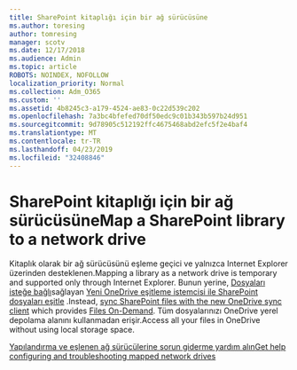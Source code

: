 ```yaml
---
title: SharePoint kitaplığı için bir ağ sürücüsüne
ms.author: toresing
author: tomresing
manager: scotv
ms.date: 12/17/2018
ms.audience: Admin
ms.topic: article
ROBOTS: NOINDEX, NOFOLLOW
localization_priority: Normal
ms.collection: Adm_O365
ms.custom: ''
ms.assetid: 4b8245c3-a179-4524-ae83-0c22d539c202
ms.openlocfilehash: 7a3bc4bfefed70df50edc9c01b343b597b24d951
ms.sourcegitcommit: 9d78905c512192ffc4675468abd2efc5f2e4baf4
ms.translationtype: MT
ms.contentlocale: tr-TR
ms.lasthandoff: 04/23/2019
ms.locfileid: "32408846"
---
```

# <a name="map-a-sharepoint-library-to-a-network-drive"></a><span data-ttu-id="d49eb-102">SharePoint kitaplığı için bir ağ sürücüsüne</span><span class="sxs-lookup"><span data-stu-id="d49eb-102">Map a SharePoint library to a network drive</span></span>

<span data-ttu-id="d49eb-103">Kitaplık olarak bir ağ sürücüsünü eşleme geçici ve yalnızca Internet Explorer üzerinden desteklenen.</span><span class="sxs-lookup"><span data-stu-id="d49eb-103">Mapping a library as a network drive is temporary and supported only through Internet Explorer.</span></span> <span data-ttu-id="d49eb-104">Bunun yerine, [Dosyaları isteğe bağlı](https://support.office.com/article/0e6860d3-d9f3-4971-b321-7092438fb38e.aspx)sağlayan [Yeni OneDrive eşitleme istemcisi ile SharePoint dosyaları eşitle](https://support.office.com/article/6de9ede8-5b6e-4503-80b2-6190f3354a88.aspx) .</span><span class="sxs-lookup"><span data-stu-id="d49eb-104">Instead, [sync SharePoint files with the new OneDrive sync client](https://support.office.com/article/6de9ede8-5b6e-4503-80b2-6190f3354a88.aspx) which provides [Files On-Demand](https://support.office.com/article/0e6860d3-d9f3-4971-b321-7092438fb38e.aspx).</span></span> <span data-ttu-id="d49eb-105">Tüm dosyalarınızı OneDrive yerel depolama alanını kullanmadan erişir.</span><span class="sxs-lookup"><span data-stu-id="d49eb-105">Access all your files in OneDrive without using local storage space.</span></span>
  
[<span data-ttu-id="d49eb-106">Yapılandırma ve eşlenen ağ sürücülerine sorun giderme yardım alın</span><span class="sxs-lookup"><span data-stu-id="d49eb-106">Get help configuring and troubleshooting mapped network drives</span></span>](https://go.microsoft.com/fwlink/?linkid=872946)
  

